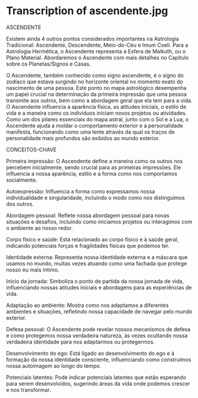 # Transcription of ascendente.jpg

ASCENDENTE

Existem ainda 4 outros pontos considerados importantes na Astrologia Tradicional: Ascendente, Descendente, Meio-do-Céu e Imum Coeli. Para a Astrologia Hermética, o Ascendente representa a Esfera de Malkuth, ou o Plano Material. Abordaremos o Ascendente com mais detalhes no Capítulo sobre os Planetas/Signos e Casas.

O Ascendente, também conhecido como signo ascendente, é o signo do zodíaco que estava surgindo no horizonte oriental no momento exato do nascimento de uma pessoa. Este ponto no mapa astrológico desempenha um papel crucial na determinação da primeira impressão que uma pessoa transmite aos outros, bem como a abordagem geral que ela tem para a vida. O Ascendente influencia a aparência física, as atitudes iniciais, o estilo de vida e a maneira como os indivíduos iniciam novos projetos ou atividades. Como um dos pilares essenciais do mapa astral, junto com o Sol e a Lua, o Ascendente ajuda a moldar o comportamento exterior e a personalidade manifesta, funcionando como uma lente através da qual os traços de personalidade mais profundos são exibidos ao mundo exterior.

CONCEITOS-CHAVE

Primeira impressão: O Ascendente define a maneira como os outros nos percebem inicialmente, sendo crucial para as primeiras impressões. Ele influencia a nossa aparência, estilo e a forma como nos comportamos socialmente.

Autoexpressão: Influencia a forma como expressamos nossa individualidade e singularidade, incluindo o modo como nos distinguimos dos outros.

Abordagem pessoal: Reflete nossa abordagem pessoal para novas situações e desafios, incluindo como iniciamos projetos ou interagimos com o ambiente ao nosso redor.

Corpo físico e saúde: Está relacionado ao corpo físico e à saúde geral, indicando potenciais forças e fragilidades físicas que podemos ter.

Identidade externa: Representa nossa identidade externa e a máscara que usamos no mundo, muitas vezes atuando como uma fachada que protege nosso eu mais íntimo.

Início da jornada: Simboliza o ponto de partida da nossa jornada de vida, influenciando nossas atitudes iniciais e abordagens para as experiências de vida.

Adaptação ao ambiente: Mostra como nos adaptamos a diferentes ambientes e situações, refletindo nossa capacidade de navegar pelo mundo exterior.

Defesa pessoal: O Ascendente pode revelar nossos mecanismos de defesa e como protegemos nossa verdadeira natureza, às vezes ocultando nossa verdadeira identidade para nos adaptarmos ou protegermos.

Desenvolvimento do ego: Está ligado ao desenvolvimento do ego e à formação da nossa identidade consciente, influenciando como construímos nossa autoimagem ao longo do tempo.

Potenciais latentes: Pode indicar potenciais latentes que estão esperando para serem desenvolvidos, sugerindo áreas da vida onde podemos crescer e nos transformar.